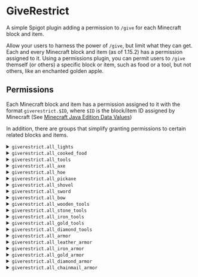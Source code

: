 # GiveRestrict
A simple Spigot plugin adding a permission to `/give` for each Minecraft block and item.

Allow your users to harness the power of `/give`, but limit what they can get.
Each and every Minecraft block and item (as of 1.15.2) has a permission assigned to it.
Using a permissions plugin, you can permit users to `/give` themself (or others) a specific block or item, such as food or a tool, but not others, like an enchanted golden apple.



## Permissions
Each Minecraft block and item has a permission assigned to it with the format `giverestrict.$ID`, where `$ID` is the block/item ID assigned by Minecraft (See [Minecraft Java Edition Data Values](https://minecraft.gamepedia.com/Java_Edition_data_values))

In addition, there are groups that simplify granting permissions to certain related blocks and items.

<details><summary><code>giverestrict.all_lights</code></summary>
  <p>
    
  |Items|
  |:-|
  |`lantern`|
  |`torch`|
  </p>
</details>

<details><summary><code>giverestrict.all_cooked_food</code></summary>
  <p>
    
  |Items|
  |:-|
  |`baked_potato`|
  |`beetroot_soup`|
  |`bread`|
  |`cake`|
  |`cooked_beef`|
  |`cooked_chicken`|
  |`cooked_cod`|
  |`cooked_mutton`|
  |`cooked_porkchop`|
  |`cooked_rabbit`|
  |`cooked_salmon`|
  |`cookie`|
  |`mushroom_stew`|
  |`pumpkin_pie`|
  </p>
</details>

<details><summary><code>giverestrict.all_tools</code></summary>
  <p>
    
  |Groups|
  |:-|
  |`all_axe`|
  |`all_hoe`|
  |`all_pickaxe`|
  |`all_shovel`|
  |`all_sword`|
  |`all_bow`|
  
  |Items|
  |:-|
  |`carrot_on_a_stick`|
  |`clock`|
  |`compass`|
  |`fishing_rod`|
  |`shears`|
  |`shield`|
  </p>
</details>

<details><summary><code>giverestrict.all_axe</code></summary>
  <p>
    
  |Items|
  |:-|
  |`wooden_axe`|
  |`stone_axe`|
  |`iron_axe`|
  |`gold_axe`|
  |`diamond_axe`|
  </p>
</details>

<details><summary><code>giverestrict.all_hoe</code></summary>
  <p>
    
  |Items|
  |:-|
  |`wooden_hoe`|
  |`stone_hoe`|
  |`iron_hoe`|
  |`gold_hoe`|
  |`diamond_hoe`|
  </p>
</details>

<details><summary><code>giverestrict.all_pickaxe</code></summary>
  <p>
    
  |Items|
  |:-|
  |`wooden_pickaxe`|
  |`stone_pickaxe`|
  |`iron_pickaxe`|
  |`gold_pickaxe`|
  |`diamond_pickaxe`|
  </p>
</details>

<details><summary><code>giverestrict.all_shovel</code></summary>
  <p>
    
  |Items|
  |:-|
  |`wooden_shovel`|
  |`stone_shovel`|
  |`iron_shovel`|
  |`gold_shovel`|
  |`diamond_shovel`|
  </p>
</details>

<details><summary><code>giverestrict.all_sword</code></summary>
  <p>
    
  |Items|
  |:-|
  |`wooden_sword`|
  |`stone_sword`|
  |`iron_sword`|
  |`gold_sword`|
  |`diamond_sword`|
  </p>
</details>

<details><summary><code>giverestrict.all_bow</code></summary>
  <p>
    
  |Items|
  |:-|
  |`bow`|
  |`crossbow`|
  |`arrow`|
  </p>
</details>

<details><summary><code>giverestrict.all_wooden_tools</code></summary>
  <p>
    
  |Items|
  |:-|
  |`wooden_axe`|
  |`wooden_hoe`|
  |`wooden_pickaxe`|
  |`wooden_shovel`|
  |`wooden_sword`|
  </p>
</details>

<details><summary><code>giverestrict.all_stone_tools</code></summary>
  <p>
    
  |Items|
  |:-|
  |`stone_axe`|
  |`stone_hoe`|
  |`stone_pickaxe`|
  |`stone_shovel`|
  |`stone_sword`|
  </p>
</details>

<details><summary><code>giverestrict.all_iron_tools</code></summary>
  <p>
    
  |Items|
  |:-|
  |`iron_axe`|
  |`iron_hoe`|
  |`iron_pickaxe`|
  |`iron_shovel`|
  |`iron_sword`|
  </p>
</details>

<details><summary><code>giverestrict.all_gold_tools</code></summary>
  <p>
    
  |Items|
  |:-|
  |`gold_axe`|
  |`gold_hoe`|
  |`gold_pickaxe`|
  |`gold_shovel`|
  |`gold_sword`|
  </p>
</details>

<details><summary><code>giverestrict.all_diamond_tools</code></summary>
  <p>
    
  |Items|
  |:-|
  |`diamond_axe`|
  |`diamond_hoe`|
  |`diamond_pickaxe`|
  |`diamond_shovel`|
  |`diamond_sword`|
  </p>
</details>

<details><summary><code>giverestrict.all_armor</code></summary>
  <p>
    
  |Groups|
  |:-|
  |`all_leather_armor`|
  |`all_iron_armor`|
  |`all_gold_armor`|
  |`all_diamond_armor`|
  |`all_chainmail_armor`|
  </p>
</details>

<details><summary><code>giverestrict.all_leather_armor</code></summary>
  <p>
    
  |Items|
  |:-|
  |`leather_boots`|
  |`leather_chestplate`|
  |`leather_helmet`|
  |`leather_leggings`|
  </p>
</details>

<details><summary><code>giverestrict.all_iron_armor</code></summary>
  <p>
    
  |Items|
  |:-|
  |`iron_boots`|
  |`iron_chestplate`|
  |`iron_helmet`|
  |`iron_leggings`|
  </p>
</details>

<details><summary><code>giverestrict.all_gold_armor</code></summary>
  <p>
    
  |Items|
  |:-|
  |`gold_boots`|
  |`gold_chestplate`|
  |`gold_helmet`|
  |`gold_leggings`|
  </p>
</details>

<details><summary><code>giverestrict.all_diamond_armor</code></summary>
  <p>
    
  |Items|
  |:-|
  |`diamond_boots`|
  |`diamond_chestplate`|
  |`diamond_helmet`|
  |`diamond_leggings`|
  </p>
</details>

<details><summary><code>giverestrict.all_chainmail_armor</code></summary>
  <p>
    
  |Items|
  |:-|
  |`chainmail_boots`|
  |`chainmail_chestplate`|
  |`chainmail_helmet`|
  |`chainmail_leggings`|
  </p>
</details>
